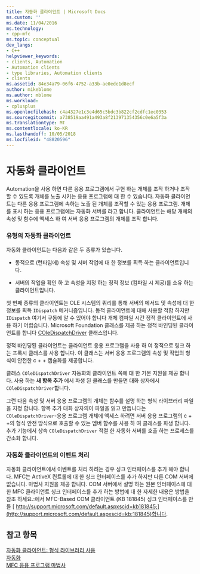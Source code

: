 ```yaml
---
title: 자동화 클라이언트 | Microsoft Docs
ms.custom: ''
ms.date: 11/04/2016
ms.technology:
- cpp-mfc
ms.topic: conceptual
dev_langs:
- C++
helpviewer_keywords:
- clients, Automation
- Automation clients
- type libraries, Automation clients
- clients
ms.assetid: 84e34a79-06f6-4752-a33b-ae0ede1d8ecf
author: mikeblome
ms.author: mblome
ms.workload:
- cplusplus
ms.openlocfilehash: c4a4327e1c3e4d65c5bdc3b822cf2cdfc1ec0353
ms.sourcegitcommit: a738519aa491a493a8f213971354356c0e6a5f3a
ms.translationtype: MT
ms.contentlocale: ko-KR
ms.lasthandoff: 10/05/2018
ms.locfileid: "48820596"
---
```

# <a name="automation-clients"></a>자동화 클라이언트

Automation을 사용 하면 다른 응용 프로그램에서 구현 하는 개체를 조작 하거나 조작할 수 있도록 개체를 노출 시키는 응용 프로그램에 대 한 수 있습니다. 자동화 클라이언트는 다른 응용 프로그램에 속하는 노출 된 개체를 조작할 수 있는 응용 프로그램. 개체를 표시 하는 응용 프로그램에는 자동화 서버를 라고 합니다. 클라이언트는 해당 개체의 속성 및 함수에 액세스 하 여 서버 응용 프로그램의 개체를 조작 합니다.

### <a name="types-of-automation-clients"></a>유형의 자동화 클라이언트

자동화 클라이언트는 다음과 같은 두 종류가 있습니다.

- 동적으로 (런타임에) 속성 및 서버 작업에 대 한 정보를 획득 하는 클라이언트입니다.

- 서버의 작업을 확인 하 고 속성을 지정 하는 정적 정보 (컴파일 시 제공)를 소유 하는 클라이언트입니다.

첫 번째 종류의 클라이언트는 OLE 시스템의 쿼리를 통해 서버의 메서드 및 속성에 대 한 정보를 획득 `IDispatch` 메커니즘입니다. 동적 클라이언트에 대해 사용할 적합 하지만 `IDispatch` 여기서 구동에 알 수 있어야 합니다 개체 컴파일 시간 정적 클라이언트에 사용 하기 어렵습니다. Microsoft Foundation 클래스를 제공 하는 정적 바인딩된 클라이언트를 합니다 [COleDispatchDriver](../mfc/reference/coledispatchdriver-class.md) 클래스입니다.

정적 바인딩된 클라이언트는 클라이언트 응용 프로그램을 사용 하 여 정적으로 링크 하는 프록시 클래스를 사용 합니다. 이 클래스는 서버 응용 프로그램의 속성 및 작업의 형식이 안전한 c + + 캡슐화를 제공합니다.

클래스 `COleDispatchDriver` 자동화의 클라이언트 쪽에 대 한 기본 지원을 제공 합니다. 사용 하는 **새 항목 추가** 에서 파생 된 클래스를 만들면 대화 상자에서 `COleDispatchDriver`합니다.

그런 다음 속성 및 서버 응용 프로그램의 개체는 함수를 설명 하는 형식 라이브러리 파일을 지정 합니다. 항목 추가 대화 상자의이 파일을 읽고 만듭니다는 `COleDispatchDriver`-응용 프로그램 개체에 액세스 하려면 서버 응용 프로그램의 c + +의 형식 안전 방식으로 호출할 수 있는 멤버 함수를 사용 하 여 클래스를 파생 합니다. 추가 기능에서 상속 `COleDispatchDriver` 적절 한 자동화 서버를 호출 하는 프로세스를 간소화 합니다.

### <a name="handling-events-in-automation-clients"></a>자동화 클라이언트의 이벤트 처리

자동화 클라이언트에서 이벤트를 처리 하려는 경우 싱크 인터페이스를 추가 해야 합니다. MFC는 ActiveX 컨트롤에 대 한 싱크 인터페이스를 추가 하지만 다른 COM 서버에 없습니다. 마법사 지원을 제공 합니다. COM 서버에서 설명 하는 원본 인터페이스에 대 한 MFC 클라이언트 싱크 인터페이스를 추가 하는 방법에 대 한 자세한 내용은 방법을 참조 하세요.:에서 MFC-Based COM 클라이언트 (KB 181845) 싱크 인터페이스를 만들 [ http://support.microsoft.com/default.aspxscid=kb181845;](http://support.microsoft.com/default.aspxscid=kb;181845)합니다.

## <a name="see-also"></a>참고 항목

[자동화 클라이언트: 형식 라이브러리 사용](../mfc/automation-clients-using-type-libraries.md)<br/>
[자동화](../mfc/automation.md)<br/>
[MFC 응용 프로그램 마법사](../mfc/reference/mfc-application-wizard.md)

